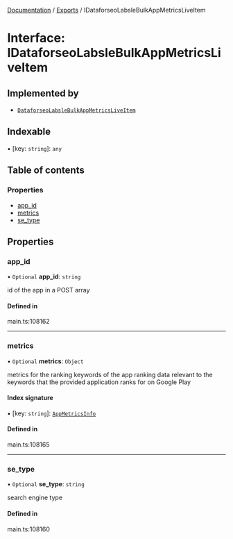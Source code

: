 [Documentation](../README.md) / [Exports](../modules.md) / IDataforseoLabsleBulkAppMetricsLiveItem

# Interface: IDataforseoLabsleBulkAppMetricsLiveItem

## Implemented by

- [`DataforseoLabsleBulkAppMetricsLiveItem`](../classes/DataforseoLabsleBulkAppMetricsLiveItem.md)

## Indexable

▪ [key: `string`]: `any`

## Table of contents

### Properties

- [app\_id](IDataforseoLabsleBulkAppMetricsLiveItem.md#app_id)
- [metrics](IDataforseoLabsleBulkAppMetricsLiveItem.md#metrics)
- [se\_type](IDataforseoLabsleBulkAppMetricsLiveItem.md#se_type)

## Properties

### app\_id

• `Optional` **app\_id**: `string`

id of the app in a POST array

#### Defined in

main.ts:108162

___

### metrics

• `Optional` **metrics**: `Object`

metrics for the ranking keywords of the app
ranking data relevant to the keywords that the provided application ranks for on Google Play

#### Index signature

▪ [key: `string`]: [`AppMetricsInfo`](../classes/AppMetricsInfo.md)

#### Defined in

main.ts:108165

___

### se\_type

• `Optional` **se\_type**: `string`

search engine type

#### Defined in

main.ts:108160
